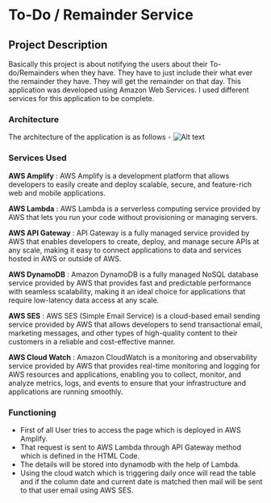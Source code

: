 # To-Do / Remainder Service


## Project Description

Basically this project is about notifying the users about their To-do/Remainders when they have. They have to just include their what ever the remainder they have. They will get the remainder on that day. This application was developed using Amazon Web Services. I used different services for this application to be complete.

### Architecture
The architecture of the application is as follows -
![Alt text](https://2000031964s3-app.s3.us-east-2.amazonaws.com/arch3.png "Architecture")

### Services Used

**AWS Amplify** : AWS Amplify is a development platform that allows developers to easily create and deploy scalable, secure, and feature-rich web and mobile  applications.

**AWS Lambda** : AWS Lambda is a serverless computing service provided by AWS that lets you run your code without provisioning or managing servers.

**AWS API Gateway** : API Gateway is a fully managed service provided by AWS that enables developers to create, deploy, and manage secure APIs at any scale, making it easy to connect applications to data and services hosted in AWS or outside of AWS.

**AWS DynamoDB** : Amazon DynamoDB is a fully managed NoSQL database service provided by AWS that provides fast and predictable performance with seamless scalability, making it an ideal choice for applications that require low-latency data access at any scale.

**AWS SES** : AWS SES (Simple Email Service) is a cloud-based email sending service provided by AWS that allows developers to send transactional email, marketing messages, and other types of high-quality content to their customers in a reliable and cost-effective manner.

**AWS Cloud Watch** : Amazon CloudWatch is a monitoring and observability service provided by AWS that provides real-time monitoring and logging for AWS resources and applications, enabling you to collect, monitor, and analyze metrics, logs, and events to ensure that your infrastructure and applications are running smoothly.

### Functioning
- First of all User tries to access the page which is deployed in AWS Amplify.
- That request is sent to AWS Lambda through API Gateway method which is defined in the HTML Code.
- The details will be stored into dynamodb with the help of Lambda.
- Using the cloud watch which is triggering daily once will read the table and if the column date and current date is matched then mail will be sent to that user email using AWS SES.

